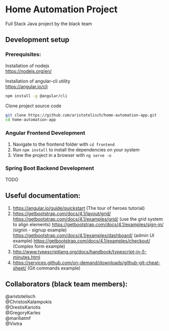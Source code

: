 # Home Automation Project

Full Stack Java project by the black team 

## Development setup
### Prerequisites:  
Installation of nodejs  
https://nodejs.org/en/  

Installation of angular-cli utility  
https://angular.io/cli  
```sh
npm install -g @angular/cli  
```

Clone project source code
```sh
git clone https://github.com/aristotelisch/home-automation-app.git  
cd home-automation-app
```
### Angular Frontend Development
   1. Navigate to the frontend folder with `cd frontend` 
   2. Run `npm install`  to install the dependencies on your system
   3. View the project in a browser with `ng serve -o` 
    
### Spring Boot Backend Development  
   TODO


## Useful documentation:
1. https://angular.io/guide/quickstart (The tour of heroes tutorial)
2. https://getbootstrap.com/docs/4.1/layout/grid/  
    https://getbootstrap.com/docs/4.1/examples/grid/ (use the grid system to align elements)
    https://getbootstrap.com/docs/4.1/examples/sign-in/ (signin - signup example)
    https://getbootstrap.com/docs/4.1/examples/dashboard/ (admin UI example)
    https://getbootstrap.com/docs/4.1/examples/checkout/  (Complex form example)
3. http://www.typescriptlang.org/docs/handbook/typescript-in-5-minutes.html
4. https://services.github.com/on-demand/downloads/github-git-cheat-sheet/ (Git commands example)

## Collaborators (black team members):  
@aristotelisch  
@ChristosKalampokis  
@OrestisKariotis  
@GregoryKarles  
@mariliatmf  
@Vixtra
